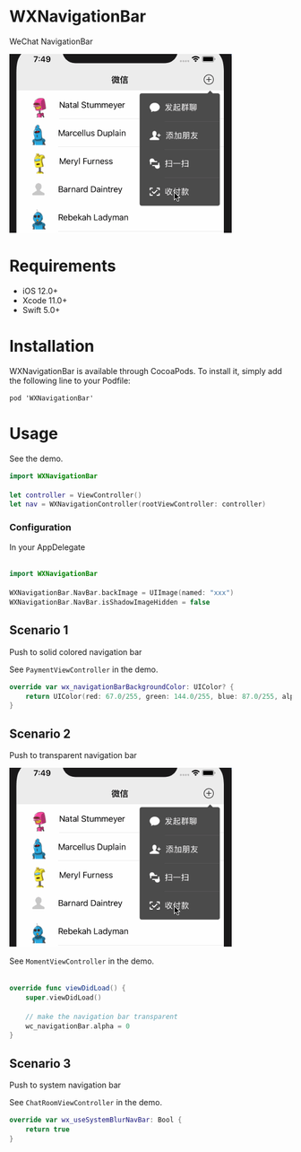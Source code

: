 # WXNavigationBar
WeChat NavigationBar

![](Assets/navigationbar01.gif)

# Requirements

- iOS 12.0+
- Xcode 11.0+
- Swift 5.0+

# Installation

WXNavigationBar is available through CocoaPods. To install it, simply add the following line to your Podfile:

```
pod 'WXNavigationBar'
```

# Usage

See the demo.

```swift
import WXNavigationBar

let controller = ViewController()
let nav = WXNavigationController(rootViewController: controller)
```

### Configuration

In your AppDelegate

```swift

import WXNavigationBar

WXNavigationBar.NavBar.backImage = UIImage(named: "xxx")
WXNavigationBar.NavBar.isShadowImageHidden = false

```


Scenario 1
---

Push to solid colored navigation bar

See `PaymentViewController` in the demo.

```swift
override var wx_navigationBarBackgroundColor: UIColor? {
    return UIColor(red: 67.0/255, green: 144.0/255, blue: 87.0/255, alpha: 1.0)
}
```


Scenario 2
--

Push to transparent navigation bar

![](Assets/navigationbar01.gif)

See `MomentViewController` in the demo.

```swift

override func viewDidLoad() {
    super.viewDidLoad()
    
    // make the navigation bar transparent
    wc_navigationBar.alpha = 0
}

```

Scenario 3
--

Push to system navigation bar

See `ChatRoomViewController` in the demo.

```swift
override var wx_useSystemBlurNavBar: Bool {
    return true
}
```
